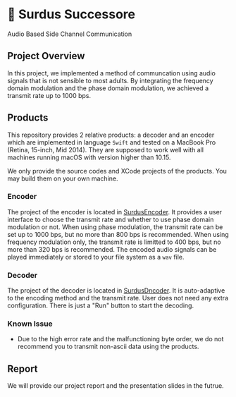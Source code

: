 # 🐲 Surdus Successore
Audio Based Side Channel Communication



## Project Overview

In this project, we implemented a method of communcation using audio signals that is not sensible to most adults. By integrating the frequency domain modulation and the phase domain modulation, we achieved a transmit rate up to 1000 bps.



## Products

This repository provides 2 relative products: a decoder and an encoder which are implemented in language ``Swift`` and tested on a MacBook Pro (Retina, 15-inch, Mid 2014). They are supposed to work well with all machines running macOS with version higher than 10.15. 

We only provide the source codes and XCode projects of the products. You may build them on your own machine.



### Encoder

The project of the encoder is located in [SurdusEncoder](https://github.com/WunschUnreif/Surdus-Successore/tree/master/Products/SurdusEncoder). It provides a user interface to choose the transmit rate and whether to use phase domain modulation or not. When using phase modulation, the transmit rate can be set up to 1000 bps, but no more than 800 bps is recommended. When using frequency modulation only, the transmit rate is limitted to 400 bps, but no more than 320 bps is recommended. The encoded audio signals can be played immediately or stored to your file system as a ``wav`` file.



### Decoder

The project of the decoder is located in [SurdusDncoder](https://github.com/WunschUnreif/Surdus-Successore/tree/master/Products/SurdusDecoder). It is auto-adaptive to the encoding method and the transmit rate. User does not need any extra configuration. There is just a "Run" button to start the decoding.



### Known Issue

- Due to the high error rate and the malfunctioning byte order, we do not recommend you to transmit non-ascii data using the products.



## Report

We will provide our project report and the presentation slides in the futrue.

